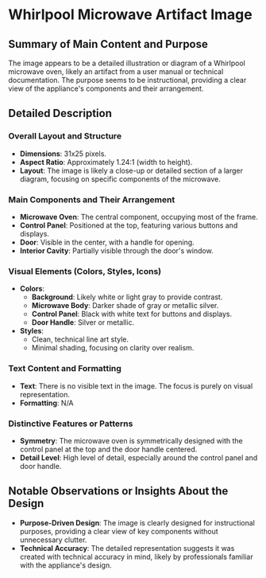 # Whirlpool Microwave Artifact Image

## Summary of Main Content and Purpose
The image appears to be a detailed illustration or diagram of a Whirlpool microwave oven, likely an artifact from a user manual or technical documentation. The purpose seems to be instructional, providing a clear view of the appliance's components and their arrangement.

## Detailed Description

### Overall Layout and Structure
- **Dimensions**: 31x25 pixels.
- **Aspect Ratio**: Approximately 1.24:1 (width to height).
- **Layout**: The image is likely a close-up or detailed section of a larger diagram, focusing on specific components of the microwave.

### Main Components and Their Arrangement
- **Microwave Oven**: The central component, occupying most of the frame.
- **Control Panel**: Positioned at the top, featuring various buttons and displays.
- **Door**: Visible in the center, with a handle for opening.
- **Interior Cavity**: Partially visible through the door's window.

### Visual Elements (Colors, Styles, Icons)
- **Colors**:
  - **Background**: Likely white or light gray to provide contrast.
  - **Microwave Body**: Darker shade of gray or metallic silver.
  - **Control Panel**: Black with white text for buttons and displays.
  - **Door Handle**: Silver or metallic.
- **Styles**:
  - Clean, technical line art style.
  - Minimal shading, focusing on clarity over realism.

### Text Content and Formatting
- **Text**: There is no visible text in the image. The focus is purely on visual representation.
- **Formatting**: N/A

### Distinctive Features or Patterns
- **Symmetry**: The microwave oven is symmetrically designed with the control panel at the top and the door handle centered.
- **Detail Level**: High level of detail, especially around the control panel and door handle.

## Notable Observations or Insights About the Design
- **Purpose-Driven Design**: The image is clearly designed for instructional purposes, providing a clear view of key components without unnecessary clutter.
- **Technical Accuracy**: The detailed representation suggests it was created with technical accuracy in mind, likely by professionals familiar with the appliance's design.